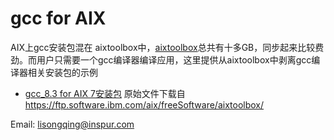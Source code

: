 # gcc for AIX 

AIX上gcc安装包混在 aixtoolbox中，[aixtoolbox](https://ftp.software.ibm.com/aix/freeSoftware/aixtoolbox/)总共有十多GB，同步起来比较费劲。而用户只需要一个gcc编译器编译应用，这里提供从aixtoolbox中剥离gcc编译器相关安装包的示例

* [gcc_8.3 for AIX 7安装包](https://github.com/powerfans/gcc_for_AIX/releases/tag/gcc8.3_for_AIX)
 原始文件下载自 https://ftp.software.ibm.com/aix/freeSoftware/aixtoolbox/
 
 Email: lisongqing@inspur.com
